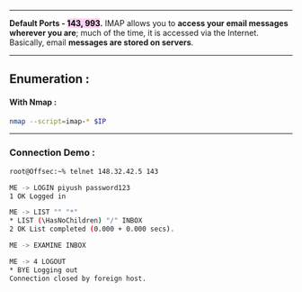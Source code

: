 - - -
**Default Ports - <mark style="background: #FFB8EBA6;">143, 993</mark>.**
IMAP allows you to **access your email messages wherever you are**; much of the time, it is accessed via the Internet. Basically, email **messages are stored on servers**.
- - -

## Enumeration : 

#### With Nmap : 

```sh
nmap --script=imap-* $IP
```

- - -
### Connection Demo : 

```sh
root@Offsec:~% telnet 148.32.42.5 143   

ME -> LOGIN piyush password123
1 OK Logged in  

ME -> LIST "" "*"  
* LIST (\HasNoChildren) "/" INBOX  
2 OK List completed (0.000 + 0.000 secs).  

ME -> EXAMINE INBOX  

ME -> 4 LOGOUT  
* BYE Logging out    
Connection closed by foreign host.  
```

